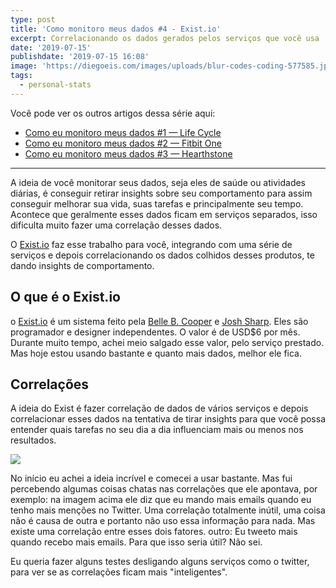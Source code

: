 ```yaml
---
type: post
title: 'Como monitoro meus dados #4 - Exist.io'
excerpt: Correlacionando os dados gerados pelos serviços que você usa
date: '2019-07-15'
publishdate: '2019-07-15 16:08'
image: 'https://diegoeis.com/images/uploads/blur-codes-coding-577585.jpg'
tags:
  - personal-stats
---
```

Você pode ver os outros artigos dessa série aqui:

* [Como eu monitoro meus dados #1 — Life Cycle](https://diegoeis.com/como-eu-monitoro-meus-dados-1-app-life-cycle/)
* [Como eu monitoro meus dados #2 — Fitbit One](https://diegoeis.com/como-eu-monitoro-meus-dados-2-fitbit-one/)
* [Como eu monitoro meus dados #3 — Hearthstone](https://diegoeis.com/como-eu-monitoro-meus-dados-3-hearthstone/)

- - -

A ideia de você monitorar seus dados, seja eles de saúde ou atividades diárias, é conseguir retirar insights sobre seu comportamento para assim conseguir melhorar sua vida, suas tarefas e principalmente seu tempo. Acontece que geralmente esses dados ficam em serviços separados, isso dificulta muito fazer uma correlação desses dados.

O [Exist.io](https://exist.io/?referred_by=diegoeis) faz esse trabalho para você, integrando com uma série de serviços e depois correlacionando os dados colhidos desses produtos, te dando insights de comportamento.

## O que é o Exist.io

o [Exist.io](https://exist.io/?referred_by=diegoeis) é um sistema feito pela [Belle B. Cooper](http://bellebethcooper.com/) e [Josh Sharp](http://joshsharp.com.au/). Eles são programador e designer independentes. O valor é de USD$6 por mês. 
Durante muito tempo, achei meio salgado esse valor, pelo serviço prestado. Mas hoje estou usando bastante e quanto mais dados, melhor ele fica.

## Correlações

A ideia do Exist é fazer correlação de dados de vários serviços e depois correlacionar esses dados na tentativa de tirar insights para que você possa entender quais tarefas no seu dia a dia influenciam mais ou menos nos resultados. 

![](https://diegoeis.com/images/uploads/screen-shot-2019-07-15-at-16.17.37.png)

No início eu achei a ideia incrível e comecei a usar bastante. Mas fui percebendo algumas coisas chatas nas correlações que ele apontava, por exemplo: na imagem acima ele diz que eu mando mais emails quando eu tenho mais menções no Twitter. Uma correlação totalmente inútil, uma coisa não é causa de outra e portanto não uso essa informação para nada. Mas existe uma correlação entre esses dois fatores. outro: Eu tweeto mais quando recebo mais emails. Para que isso seria útil? Não sei.

Eu queria fazer alguns testes desligando alguns serviços como o twitter, para ver se as correlações ficam mais "inteligentes".

![]()
